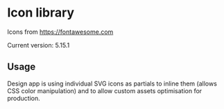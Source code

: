 # Icon library
Icons from https://fontawesome.com

Current version: 5.15.1

## Usage
Design app is using individual SVG icons as partials to inline them (allows CSS color manipulation) and to allow custom assets optimisation for production.